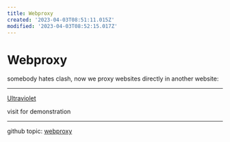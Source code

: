 ```yaml
---
title: Webproxy
created: '2023-04-03T08:51:11.015Z'
modified: '2023-04-03T08:52:15.017Z'
---
```


# Webproxy

somebody hates clash, now we proxy websites directly in another website:

----

[Ultraviolet](https://github.com/titaniumnetwork-dev/Ultraviolet)

visit []() for demonstration

----

github topic: [webproxy](https://github.com/topics/webproxy)

